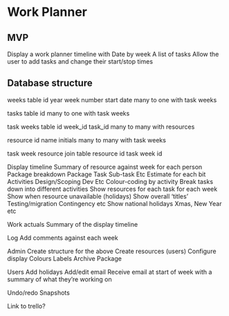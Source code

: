 # Work Planner

## MVP

Display a work planner timeline with
	Date by week
	A list of tasks
Allow the user to add tasks and change their start/stop times

## Database structure

weeks table
    id
    year
    week number
    start date
    many to one with task weeks

tasks table
    id
    many to one with task weeks

task weeks table
    id
    week_id
    task_id
    many to many with resources

resource
    id
    name
    initials
    many to many with task weeks

task week resource join table
    resource id
    task week id









Display timeline
Summary of resource against week for each person
Package breakdown
Package
Task
Sub-task
Etc
Estimate for each bit
Activities
Design/Scoping
Dev
Etc
Colour-coding by activity
Break tasks down into different activities
Show resources for each task for each week
Show when resource unavailable (holidays)
Show overall ‘titles’
Testing/migration
Contingency etc
Show national holidays
Xmas, New Year etc

Work actuals
Summary of the display timeline

Log
Add comments against each week

Admin
Create structure for the above
Create resources (users)
Configure display
Colours
Labels
Archive Package

Users
Add holidays
Add/edit email
Receive email at start of week with a summary of what they’re working on

Undo/redo
Snapshots

Link to trello?
